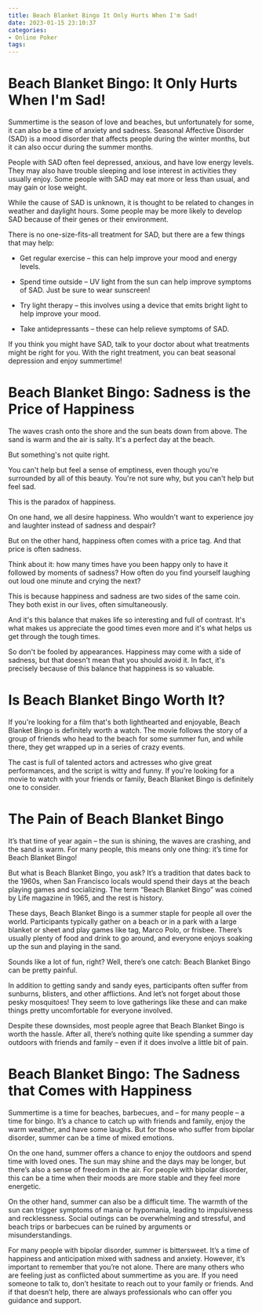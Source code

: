 ```yaml
---
title: Beach Blanket Bingo It Only Hurts When I'm Sad!
date: 2023-01-15 23:10:37
categories:
- Online Poker
tags:
---
```



#  Beach Blanket Bingo: It Only Hurts When I'm Sad!

Summertime is the season of love and beaches, but unfortunately for some, it can also be a time of anxiety and sadness. Seasonal Affective Disorder (SAD) is a mood disorder that affects people during the winter months, but it can also occur during the summer months.

People with SAD often feel depressed, anxious, and have low energy levels. They may also have trouble sleeping and lose interest in activities they usually enjoy. Some people with SAD may eat more or less than usual, and may gain or lose weight.

While the cause of SAD is unknown, it is thought to be related to changes in weather and daylight hours. Some people may be more likely to develop SAD because of their genes or their environment.

There is no one-size-fits-all treatment for SAD, but there are a few things that may help:

* Get regular exercise – this can help improve your mood and energy levels.

* Spend time outside – UV light from the sun can help improve symptoms of SAD. Just be sure to wear sunscreen!

* Try light therapy – this involves using a device that emits bright light to help improve your mood.

* Take antidepressants – these can help relieve symptoms of SAD.

If you think you might have SAD, talk to your doctor about what treatments might be right for you. With the right treatment, you can beat seasonal depression and enjoy summertime!

#  Beach Blanket Bingo: Sadness is the Price of Happiness

The waves crash onto the shore and the sun beats down from above. The sand is warm and the air is salty. It's a perfect day at the beach.

But something's not quite right.

You can't help but feel a sense of emptiness, even though you're surrounded by all of this beauty. You're not sure why, but you can't help but feel sad.

This is the paradox of happiness.

On one hand, we all desire happiness. Who wouldn't want to experience joy and laughter instead of sadness and despair?

But on the other hand, happiness often comes with a price tag. And that price is often sadness.

Think about it: how many times have you been happy only to have it followed by moments of sadness? How often do you find yourself laughing out loud one minute and crying the next?

This is because happiness and sadness are two sides of the same coin. They both exist in our lives, often simultaneously.

And it's this balance that makes life so interesting and full of contrast. It's what makes us appreciate the good times even more and it's what helps us get through the tough times.

So don't be fooled by appearances. Happiness may come with a side of sadness, but that doesn't mean that you should avoid it. In fact, it's precisely because of this balance that happiness is so valuable.

#  Is Beach Blanket Bingo Worth It?

If you're looking for a film that's both lighthearted and enjoyable, Beach Blanket Bingo is definitely worth a watch. The movie follows the story of a group of friends who head to the beach for some summer fun, and while there, they get wrapped up in a series of crazy events.

The cast is full of talented actors and actresses who give great performances, and the script is witty and funny. If you're looking for a movie to watch with your friends or family, Beach Blanket Bingo is definitely one to consider.

#  The Pain of Beach Blanket Bingo

It’s that time of year again – the sun is shining, the waves are crashing, and the sand is warm. For many people, this means only one thing: it’s time for Beach Blanket Bingo!

But what is Beach Blanket Bingo, you ask? It’s a tradition that dates back to the 1960s, when San Francisco locals would spend their days at the beach playing games and socializing. The term “Beach Blanket Bingo” was coined by Life magazine in 1965, and the rest is history.

These days, Beach Blanket Bingo is a summer staple for people all over the world. Participants typically gather on a beach or in a park with a large blanket or sheet and play games like tag, Marco Polo, or frisbee. There’s usually plenty of food and drink to go around, and everyone enjoys soaking up the sun and playing in the sand.

Sounds like a lot of fun, right? Well, there’s one catch: Beach Blanket Bingo can be pretty painful.

In addition to getting sandy and sandy eyes, participants often suffer from sunburns, blisters, and other afflictions. And let’s not forget about those pesky mosquitoes! They seem to love gatherings like these and can make things pretty uncomfortable for everyone involved.

Despite these downsides, most people agree that Beach Blanket Bingo is worth the hassle. After all, there’s nothing quite like spending a summer day outdoors with friends and family – even if it does involve a little bit of pain.

#  Beach Blanket Bingo: The Sadness that Comes with Happiness

Summertime is a time for beaches, barbecues, and – for many people – a time for bingo. It’s a chance to catch up with friends and family, enjoy the warm weather, and have some laughs. But for those who suffer from bipolar disorder, summer can be a time of mixed emotions.

On the one hand, summer offers a chance to enjoy the outdoors and spend time with loved ones. The sun may shine and the days may be longer, but there’s also a sense of freedom in the air. For people with bipolar disorder, this can be a time when their moods are more stable and they feel more energetic.

On the other hand, summer can also be a difficult time. The warmth of the sun can trigger symptoms of mania or hypomania, leading to impulsiveness and recklessness. Social outings can be overwhelming and stressful, and beach trips or barbecues can be ruined by arguments or misunderstandings.

For many people with bipolar disorder, summer is bittersweet. It’s a time of happiness and anticipation mixed with sadness and anxiety. However, it’s important to remember that you’re not alone. There are many others who are feeling just as conflicted about summertime as you are. If you need someone to talk to, don’t hesitate to reach out to your family or friends. And if that doesn’t help, there are always professionals who can offer you guidance and support.